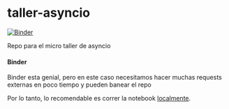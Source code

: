 # taller-asyncio

[![Binder](https://mybinder.org/badge_logo.svg)](https://mybinder.org/v2/gh/devsar/taller-asyncio/master?filepath=notebooks%2FTaller.ipynb)

Repo para el micro taller de asyncio

#### Binder

Binder esta genial, pero en este caso necesitamos hacer muchas requests externas en poco tiempo y pueden banear el repo [](https://mybinder.readthedocs.io/en/latest/user-guidelines.html)

Por lo tanto, lo recomendable es correr la notebook [localmente](./notebooks/README.md).
